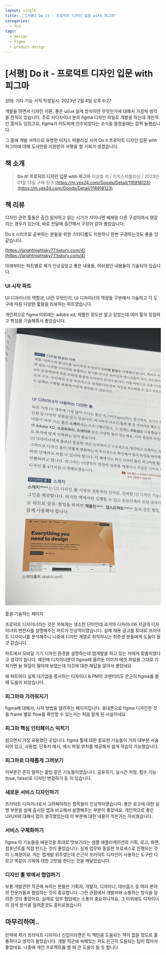 ```yaml
---
layout: single
title:  "[서평] Do it - 프로덕트 디자인 입문 with 피그마"
categories:
  - 독서
tags:
  - design
  - figma
  - product design
---
```



# [서평] Do it - 프로덕트 디자인 입문 with 피그마

상태: 기타 기능 서적
작성일시: 2023년 2월 4일 오후 6:27

개발을 하면서 디자인 이론, 좋은 ui/ux 설계 방식이란 무엇인가에 대해서 가끔씩 생각을 한적이 있습니다. 주로 지디자이너 분의 figma 디자인 파일로 개발을 하는데 개인적인 흥미도 있었고요, figma가 어도비에 인수되었다는 소식을 들었을때는 깜짝 놀랬습니다.

그 중에 개발 서적으로 유명한 이지스 퍼블리싱 사의 Do it 프로덕트 디자인 입문 with 피그마에 대해 도서만을 지원받아 서평을 할 기회가 생겼습니다.

## 책 소개

> **Do it! 프로덕트 디자인 입문 with 피그마**
이상효 저 *|* 이지스퍼블리싱 *|* 2023년 01월 13일
구매 링크
[https://m.yes24.com/Goods/Detail/116918123](https://m.yes24.com/Goods/Detail/116918123)
> 

## 책 리뷰

디자인 관련 툴들은 출간 일자하고 읽는 시기가 차이나면 예제랑 다른 구성이여서 햇갈리는 경우가 있는데, 바로 전달에 출간해서 구성이 같아 좋았습니다.

Do it 시리즈로 공부하는 분들을 위한 스터디룸도 지원하니 한번 구경하는것도 좋을 것 같습니다.

[https://brightnightsky77.tistory.com/4](https://brightnightsky77.tistory.com/4)

아래부터는 파트별로 제가 인상깊었고 좋은 내용들, 아쉬웠던 내용들이 기술되어 있습니다.

### UI 시작 파트

UI 디자이너의 역할과, UI란 무엇인지, UI 디자이너의 역량을 구분해서 기술하고 각 도구에 따른 다양한 툴들을 리뷰하는 파트였습니다.

개인적으로 figma 이외에는 adobe xd, 제플린 정도만 알고 있었는데 여러 툴의 장점하고 특성을 기술해줘서 좋았습니다.

![툴을 기술하는 페이지](/assets/img/figma_study.jpg)

툴을 기술하는 페이지

프로덕트 디자이너라는 것은 저에게는 생소한 단어인데 과거의 디자이너와 지금의 디자이너의 변천사를 설명해주는 파트가 인상적이였습니다. 실제 채용 공고를 토대로 프러덕트 디자이너를 분석해주니 나중에 디자인 계열로 취직하시는 취준생 분들에게 도움이 될 것 같습니다.

파트에서 모바일 기기 디자인 환경을 설명하는데 앱개발을 하고 있는 저에게 맞춤이였다고 생각이 듭니다. 예전에 디자이너분이 figma에 올려둔 이미지 에셋 파일을 그대로 가져가면 늘 화질이 떨어져 보였는데 이것에 대한 해답을 알아서 좋았네요

매 파트마다 실제 대기업을 종사하는 디자이너 & PM의 코멘터리도 은근히 figma를 쓸때 도움이 되었습니다.

### 피그마와 가까워지기

figma에 대해서, 시작 방법을 알려주는 페이지입니다. 휴대폰으로 figma 디자인한 것을  frame 별로 flow를 확인할 수 있는거는 처음 알게 된 사실이네요

### 피그마 핵심 인터페이스 익히기

읽으면서 가장 유용했던 곳입니다. figma 툴에 대한 중요한 기능들이 거의 대부분 서술되어 있고, 사용법, 단축키 예시, 예시 파일 위치를 제공해서 쉽게 학습이 가능했습니다.

### 피그마로 다채롭게 그려보기

이부분은 흔히 말하는 꿀팁 같은 기능들이였습니다. 공유하기, 실시간 저장, 함수 기능(true, false)로 디자인 변경하기 등 이 있습니다.

### 새로운 서비스 디자인하기

프러덕트 디자이너로서 고려해야하는 항목들이 인상적이였습니다. 좋은 로고에 대한 설명 부분을 실제 출시된 앱과 비교해서 설명해주는 부분이 좋았네요. 개인적으로 좋은 UI/UX에 대해서 많이 생각했었는데 이 부분에 대한 내용이 적은거는 아쉬웠습니다.

### 서비스 구체화하기

figma 의 기능들을 배운것을 토대로 맛보기라는 샘플 애플리케이션의 기획, 로고, 화면, 컴포넌트를 직접 만드는 것이 좋았습니다. 실제 업무와 동일한 프로세스로 진행되는 것이 느껴졌어요. 저는 앱개발 위주였는데 은근히 프러덕트 디자인이 사용하는 도구만 다르고 똑같이 기획에 대한 고민을 한다는 것을 깨달았습니다.

### 디자인 툴 밖에서 협업하기

보통 개발관련 직군에 속하는 분들은 기획자, 개발자, 디자이너, 데브옵스 등 여러 분야의 전문가들과 협업하는 것이 중요합니다. 그런 관점에서 개발자와 소통하는 방식을 알려준 것이 좋았어요. 실제로 업무 협업에는 소통이 중요하니까요, 그 이외에도 디자이너의 검색 방식을 알려준것도 흥미로웠습니다

## 마무리하며..

만약에 제가 프러덕트 디자이너 신입이라면은 이 책만큼 도움되는 책이 없을 정도로 훌륭하다고 생각이 들었습니다. 개발 직군에 속해있는 저도 은근히 도움되는 팁이 많아서 좋았네요. 나중에 개인 프로젝트를 할 때 큰 도움이 될 듯 합니다.